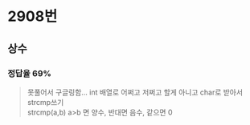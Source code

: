 # 2908번
## 상수
### 정답율 69%
>못풀어서 구글링함...
>int 배열로 어쩌고 저쩌고 할게 아니고 char로 받아서 strcmp쓰기    
>strcmp(a,b) a>b 면 양수, 반대면 음수, 같으면 0    